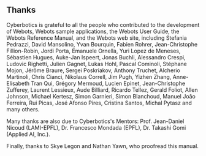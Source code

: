 ## Thanks

Cyberbotics is grateful to all the people who contributed to the development of
Webots, Webots sample applications, the Webots User Guide, the Webots Reference
Manual, and the Webots web site, including Stefania Pedrazzi, David Mansolino,
Yvan Bourquin, Fabien Rohrer, Jean-Christophe Fillion-Robin, Jordi Porta,
Emanuele Ornella, Yuri Lopez de Meneses, Sébastien Hugues, Auke-Jan Ispeert,
Jonas Buchli, Alessandro Crespi, Ludovic Righetti, Julien Gagnet, Lukas Hohl,
Pascal Cominoli, Stéphane Mojon, Jérôme Braure, Sergei Poskriakov, Anthony
Truchet, Alcherio Martinoli, Chris Cianci, Nikolaus Correll, Jim Pugh, Yizhen
Zhang, Anne-Elisabeth Tran Qui, Grégory Mermoud, Lucien Epinet, Jean-Christophe
Zufferey, Laurent Lessieux, Aude Billiard, Ricardo Tellez, Gerald Foliot, Allen
Johnson, Michael Kertesz, Simon Garnieri, Simon Blanchoud, Manuel João
Ferreira, Rui Picas, José Afonso Pires, Cristina Santos, Michal Pytasz and many
others.

Many thanks are also due to Cyberbotics's Mentors: Prof. Jean-Daniel Nicoud
(LAMI-EPFL), Dr. Francesco Mondada (EPFL), Dr. Takashi Gomi (Applied AI, Inc.).

Finally, thanks to Skye Legon and Nathan Yawn, who proofread this manual.
